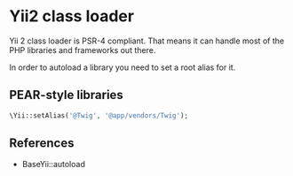 Yii2 class loader
=================

Yii 2 class loader is PSR-4 compliant. That means it can handle most of the PHP
libraries and frameworks out there.

In order to autoload a library you need to set a root alias for it.

PEAR-style libraries
--------------------

```php
\Yii::setAlias('@Twig', '@app/vendors/Twig');
```

References
----------

- BaseYii::autoload
